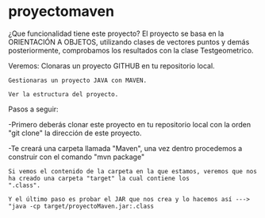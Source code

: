 # proyectomaven
¿Que funcionalidad tiene este proyecto? El proyecto se basa en la ORIENTACIÓN A OBJETOS, utilizando clases de vectores puntos y demás posteriormente, comprobamos los resultados con la clase Testgeometrico.

Veremos:
    Clonaras un proyecto GITHUB en tu repositorio local.

    Gestionaras un proyecto JAVA con MAVEN.

    Ver la estructura del proyecto.

Pasos a seguir:

   -Primero deberás clonar este proyecto en tu repositorio local con la orden "git clone" la dirección de este proyecto.

   -Te creará una carpeta llamada "Maven", una vez dentro procedemos a construir con el comando "mvn package"

    Si vemos el contenido de la carpeta en la que estamos, veremos que nos ha creado una carpeta "target" la cual contiene los           ".class".

    Y el último paso es probar el JAR que nos crea y lo hacemos así ---> "java -cp target/proyectoMaven.jar:.class
